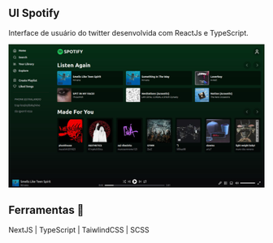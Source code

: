 ## UI Spotify

Interface de usuário do twitter desenvolvida com ReactJs e TypeScript.

<div align="center">

![Design preview for the project](./public/preview/preview.jpg)

</div>

## Ferramentas 📌

NextJS | TypeScript | TaiwlindCSS | SCSS
